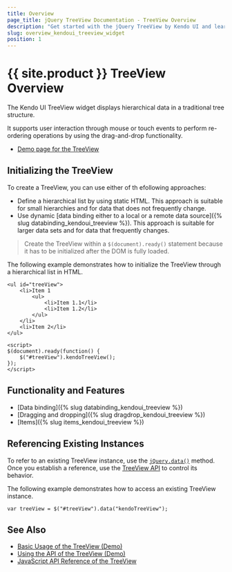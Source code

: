 ```yaml
---
title: Overview
page_title: jQuery TreeView Documentation - TreeView Overview
description: "Get started with the jQuery TreeView by Kendo UI and learn how to initialize the widget and use its events."
slug: overview_kendoui_treeview_widget
position: 1
---
```


# {{ site.product }} TreeView Overview

The Kendo UI TreeView widget displays hierarchical data in a traditional tree structure.

It supports user interaction through mouse or touch events to perform re-ordering operations by using the drag-and-drop functionality.

* [Demo page for the TreeView](https://demos.telerik.com/kendo-ui/treeview/index)

## Initializing the TreeView

To create a TreeView, you can use either of th efollowing approaches:
* Define a hierarchical list by using static HTML. This approach is suitable for small hierarchies and for data that does not frequently change.
* Use dynamic [data binding either to a local or a remote data source]({% slug databinding_kendoui_treeview %}). This approach is suitable for larger data sets and for data that frequently changes.

> Create the TreeView within a `$(document).ready()` statement because it has to be initialized after the DOM is fully loaded.

The following example demonstrates how to initialize the TreeView through a hierarchical list in HTML.

    <ul id="treeView">
        <li>Item 1
            <ul>
                <li>Item 1.1</li>
                <li>Item 1.2</li>
            </ul>
        </li>
        <li>Item 2</li>
    </ul>

    <script>
    $(document).ready(function() {
        $("#treeView").kendoTreeView();
    });
    </script>

## Functionality and Features

* [Data binding]({% slug databinding_kendoui_treeview %})
* [Dragging and dropping]({% slug dragdrop_kendoui_treeview %})
* [Items]({% slug items_kendoui_treeview %})

## Referencing Existing Instances

To refer to an existing TreeView instance, use the [`jQuery.data()`](https://api.jquery.com/jQuery.data/) method. Once you establish a reference, use the [TreeView API](/api/javascript/ui/treeview) to control its behavior.

The following example demonstrates how to access an existing TreeView instance.

    var treeView = $("#treeView").data("kendoTreeView");

## See Also

* [Basic Usage of the TreeView (Demo)](https://demos.telerik.com/kendo-ui/treeview/index)
* [Using the API of the TreeView (Demo)](https://demos.telerik.com/kendo-ui/treeview/api)
* [JavaScript API Reference of the TreeView](/api/javascript/ui/treeview)
